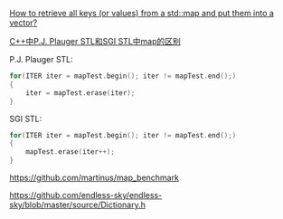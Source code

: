 [How to retrieve all keys (or values) from a std::map and put them into a vector?](https://stackoverflow.com/questions/110157/how-to-retrieve-all-keys-or-values-from-a-stdmap-and-put-them-into-a-vector)

[C++中P.J. Plauger STL和SGI STL中map的区别](https://blog.csdn.net/donhao/article/details/6636098)

P.J. Plauger STL:
```cpp
for(ITER iter = mapTest.begin(); iter != mapTest.end();) 
{ 
    iter = mapTest.erase(iter); 
}
```

SGI STL:
```cpp
for(ITER iter = mapTest.begin(); iter != mapTest.end();) 
{ 
    mapTest.erase(iter++); 
}
```

https://github.com/martinus/map_benchmark

https://github.com/endless-sky/endless-sky/blob/master/source/Dictionary.h
